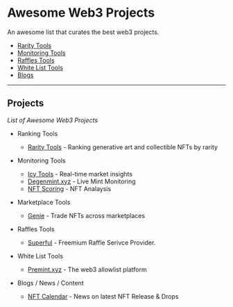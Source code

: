 # Awesome Web3 Projects
An awesome list that curates the best web3 projects. 

- [Rarity Tools](#projects)
- [Monitoring Tools](#projects)
- [Raffles Tools](#projects)
- [White List Tools](#projects)
- [Blogs](#projects)

---

## Projects
*List of Awesome Web3 Projects*

* Ranking Tools
    * [Rarity Tools](https://rarity.tools/) - Ranking generative art and collectible NFTs by rarity

* Monitoring Tools
    * [Icy Tools](https://icy.tools/) - Real-time market insights
    * [Degenmint.xyz](https://degenmint.xyz/) - Live Mint Monitoring
    * [NFT Scoring](https://nftscoring.com/) - NFT Analaysis

* Marketplace Tools
    * [Genie](https://www.genie.xyz/) - Trade NFTs across marketplaces
    
* Raffles Tools
    * [Superful](https://superful.xyz/) - Freemium Raffle Serivce Provider.
    
* White List Tools
    * [Premint.xyz](https://www.premint.xyz/) - The web3 allowlist platform

* Blogs / News / Content
    * [NFT Calendar](nftcalendar.io) - News on latest NFT Release & Drops
